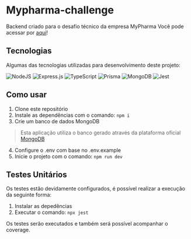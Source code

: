 # Mypharma-challenge

Backend criado para o desafio técnico da empresa MyPharma
Você pode acessar por <a href="https://mypharma-frontend.vercel.app/">aqui</a>!

## Tecnologias
Algumas das tecnologias utilizadas para desenvolvimento deste projeto:

![NodeJS](https://img.shields.io/badge/node.js-6DA55F?style=for-the-badge&logo=node.js&logoColor=white)
![Express.js](https://img.shields.io/badge/express.js-%23404d59.svg?style=for-the-badge&logo=express&logoColor=%2361DAFB)
![TypeScript](https://img.shields.io/badge/typescript-%23007ACC.svg?style=for-the-badge&logo=typescript&logoColor=white)
![Prisma](https://img.shields.io/badge/Prisma-3982CE?style=for-the-badge&logo=Prisma&logoColor=white)
![MongoDB](https://img.shields.io/badge/MongoDB-%234ea94b.svg?style=for-the-badge&logo=mongodb&logoColor=white)
![Jest](https://img.shields.io/badge/-jest-%23C21325?style=for-the-badge&logo=jest&logoColor=white)

## Como usar
1. Clone este repositório
2. Instale as dependências com o comando:
<code>npm i</code>
3. Crie um banco de dados MongoDB
> Esta aplicação utiliza o banco gerado através da plataforma oficial <a href="https://account.mongodb.com/account/login?nds=true">MongoDB</a>
4. Configure o .env com base no .env.example
5. Inicie o projeto com o comando: <code>npm run dev</code>

## Testes Unitários
Os testes estão devidamente configurados, é possível realizar a execução da seguinte forma:
1. Instalar as depedências
2. Executar o comando:
<code>npx jest</code>

Os testes serão executados e também será possível acompanhar o coverage.
